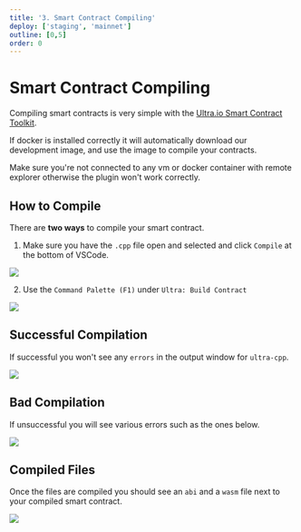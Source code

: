 ```yaml
---
title: '3. Smart Contract Compiling'
deploy: ['staging', 'mainnet']
outline: [0,5]
order: 0
---
```


# Smart Contract Compiling

Compiling smart contracts is very simple with the [Ultra.io Smart Contract Toolkit](https://marketplace.visualstudio.com/items?itemName=ultraio.ultra-cpp).

If docker is installed correctly it will automatically download our development image, and use the image to compile your contracts.

Make sure you're not connected to any vm or docker container with remote explorer otherwise the plugin won't work correctly.
## How to Compile

There are **two ways** to compile your smart contract.

1. Make sure you have the `.cpp` file open and selected and click `Compile` at the bottom of VSCode.

![](https://i.imgur.com/moWWgaD.png)

2. Use the `Command Palette (F1)` under `Ultra: Build Contract`

![](https://i.imgur.com/UW3qM7w.png)

## Successful Compilation

If successful you won't see any `errors` in the output window for `ultra-cpp`.

![](https://i.imgur.com/oWE8Z9k.png)

## Bad Compilation

If unsuccessful you will see various errors such as the ones below.

![](https://i.imgur.com/qCNHfHx.png)

## Compiled Files

Once the files are compiled you should see an `abi` and a `wasm` file next to your compiled smart contract.

![](https://i.imgur.com/3XXc4Md.png)